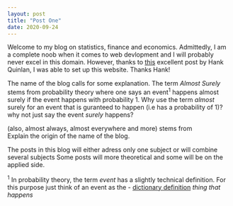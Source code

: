 ```yaml
---
layout: post
title: "Post One"
date: 2020-09-24
---
```


Welcome to my blog on statistics, finance and economics. 
Admittedly, I am a complete noob when it comes to web devlopment and I will probably never excel in this domain. However, thanks to <a href="http://jmcglone.com/guides/github-pages/#css">this</a> excellent post by Hank Quinlan, I was able to set up this website. Thanks Hank! <br />

The name of the blog calls for some explanation. The term *Almost Surely* stems from probability theory where one says an event<sup>1</sup> happens almost surely if the event happens with probability 1. Why use the term *almost* surely for an event that is guranteed to happen (i.e has a probability of 1)? why not just say the event *surely* happens?  

(also, almost always, almost everywhere and more) stems from  
Explain the origin of the name of the blog.

The posts in this blog will either adress only one subject or will combine several subjects
Some posts will more theoretical and some will be on the applied side.

<sup>1</sup> In probability theory, the term *event* has a slightly technical definition. For this purpose just think of an event as the - <a href="https://dictionary.cambridge.org/dictionary/english/event"> dictionary definition</a> *thing that happens* 
